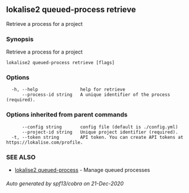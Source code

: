 ## lokalise2 queued-process retrieve

Retrieve a process for a project

### Synopsis

Retrieve a process for a project

```
lokalise2 queued-process retrieve [flags]
```

### Options

```
  -h, --help                help for retrieve
      --process-id string   A unique identifier of the process (required).
```

### Options inherited from parent commands

```
      --config string       config file (default is ./config.yml)
      --project-id string   Unique project identifier (required).
  -t, --token string        API token. You can create API tokens at https://lokalise.com/profile.
```

### SEE ALSO

* [lokalise2 queued-process](lokalise2_queued-process.md)	 - Manage queued processes

###### Auto generated by spf13/cobra on 21-Dec-2020
